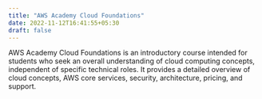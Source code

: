 ```yaml
---
title: "AWS Academy Cloud Foundations"
date: 2022-11-12T16:41:55+05:30
draft: false
---
```


<div data-iframe-width="150" data-iframe-height="270" data-share-badge-id="28db82c0-e016-4a70-91a3-f9fb683297a6" data-share-badge-host="https://www.credly.com"></div><script type="text/javascript" async src="//cdn.credly.com/assets/utilities/embed.js"></script>

AWS Academy Cloud Foundations is an introductory course intended for students who seek an overall understanding of cloud computing concepts, independent of specific technical roles. It provides a detailed overview of cloud concepts, AWS core services, security, architecture, pricing, and support.



